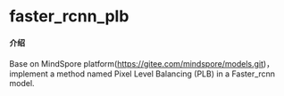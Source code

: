 # faster_rcnn_plb

#### 介绍
Base on MindSpore platform(https://gitee.com/mindspore/models.git)，
implement a method named Pixel Level Balancing (PLB) in a Faster_rcnn model.